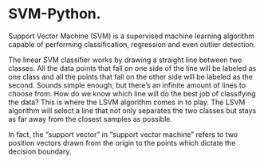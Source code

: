 # SVM-Python.

Support Vector Machine (SVM) is a supervised machine learning algorithm capable of performing classification, regression and even outlier detection. 

The linear SVM classifier works by drawing a straight line between two classes. All the data points that fall on one side of the line will be labeled as one class and all the points that fall on the other side will be labeled as the second. Sounds simple enough, but there’s an infinite amount of lines to choose from. How do we know which line will do the best job of classifying the data? This is where the LSVM algorithm comes in to play. The LSVM algorithm will select a line that not only separates the two classes but stays as far away from the closest samples as possible. 

In fact, the “support vector” in “support vector machine” refers to two position vectors drawn from the origin to the points which dictate the decision boundary.
